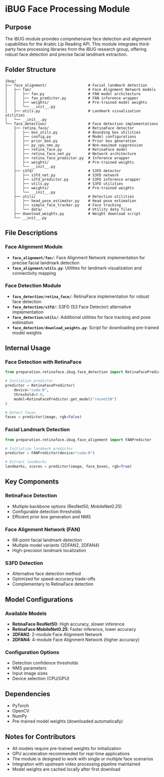 # iBUG Face Processing Module

## Purpose

The iBUG module provides comprehensive face detection and alignment capabilities for the Arabic Lip Reading API. This module integrates third-party face processing libraries from the iBUG research group, offering robust face detection and precise facial landmark extraction.

## Folder Structure

```
ibug/
├── face_alignment/                   # Facial landmark detection
│   ├── fan/                          # Face Alignment Network models
│   │   ├── fan.py                    # FAN model architecture
│   │   ├── fan_predictor.py          # FAN inference wrapper
│   │   ├── weights/                  # Pre-trained model weights
│   │   └── __init__.py
│   ├── utils.py                      # Landmark visualization utilities
│   └── __init__.py
└── face_detection/                   # Face detection implementations
    ├── retina_face/                  # RetinaFace detector
    │   ├── box_utils.py              # Bounding box utilities
    │   ├── config.py                 # Model configurations
    │   ├── prior_box.py              # Prior box generation
    │   ├── py_cpu_nms.py             # Non-maximum suppression
    │   ├── retina_face.py            # RetinaFace model
    │   ├── retina_face_net.py        # Network architecture
    │   ├── retina_face_predictor.py  # Inference wrapper
    │   ├── weights/                  # Pre-trained weights
    │   └── __init__.py
    ├── s3fd/                         # S3FD detector
    │   ├── s3fd_net.py               # S3FD network
    │   ├── s3fd_predictor.py         # S3FD inference wrapper
    │   ├── utils.py                  # S3FD utilities
    │   ├── weights/                  # Pre-trained weights
    │   └── __init__.py
    ├── utils/                        # Detection utilities
    │   ├── head_pose_estimator.py    # Head pose estimation
    │   ├── simple_face_tracker.py    # Face tracking
    │   └── data/                     # Utility data files
    ├── download_weights.py           # Weight download script
    └── __init__.py
```

## File Descriptions

### Face Alignment Module

- **`face_alignment/fan/`**: Face Alignment Network implementation for precise facial landmark detection
- **`face_alignment/utils.py`**: Utilities for landmark visualization and connectivity mapping

### Face Detection Module

- **`face_detection/retina_face/`**: RetinaFace implementation for robust face detection
- **`face_detection/s3fd/`**: S3FD (S3 Face Detector) alternative implementation
- **`face_detection/utils/`**: Additional utilities for face tracking and pose estimation
- **`face_detection/download_weights.py`**: Script for downloading pre-trained model weights

## Internal Usage

### Face Detection with RetinaFace

```python
from preparation.retinaface.ibug.face_detection import RetinaFacePredictor

# Initialize predictor
predictor = RetinaFacePredictor(
    device="cuda:0",
    threshold=0.8,
    model=RetinaFacePredictor.get_model("resnet50")
)

# Detect faces
faces = predictor(image, rgb=False)
```

### Facial Landmark Detection

```python
from preparation.retinaface.ibug.face_alignment import FANPredictor

# Initialize landmark predictor
predictor = FANPredictor(device="cuda:0")

# Extract landmarks
landmarks, scores = predictor(image, face_boxes, rgb=True)
```

## Key Components

### RetinaFace Detection

- Multiple backbone options (ResNet50, MobileNet0.25)
- Configurable detection thresholds
- Efficient prior box generation and NMS

### Face Alignment Network (FAN)

- 68-point facial landmark detection
- Multiple model variants (2DFAN2, 2DFAN4)
- High-precision landmark localization

### S3FD Detection

- Alternative face detection method
- Optimized for speed-accuracy trade-offs
- Complementary to RetinaFace detection

## Model Configurations

### Available Models

- **RetinaFace ResNet50**: High accuracy, slower inference
- **RetinaFace MobileNet0.25**: Faster inference, lower accuracy
- **2DFAN2**: 2-module Face Alignment Network
- **2DFAN4**: 4-module Face Alignment Network (higher accuracy)

### Configuration Options

- Detection confidence thresholds
- NMS parameters
- Input image sizes
- Device selection (CPU/GPU)

## Dependencies

- PyTorch
- OpenCV
- NumPy
- Pre-trained model weights (downloaded automatically)

## Notes for Contributors

- All models require pre-trained weights for initialization
- GPU acceleration recommended for real-time applications
- The module is designed to work with single or multiple face scenarios
- Integration with upstream video processing pipeline maintained
- Model weights are cached locally after first download
